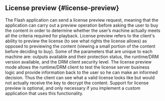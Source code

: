 ## License preview {#license-preview}

The Flash application can send a license preview request, meaning that the application can carry out a preview operation before asking the user to buy the content in order to determine whether the user’s machine actually meets all the criteria required for playback. License preview refers to the client&#039;s ability to preview the license (to see what rights the license allows) as opposed to previewing the content (viewing a small portion of the content before deciding to buy). Some of the parameters that are unique to each machine are: outputs available and their protection status, the runtime/DRM version available, and the DRM client security level. The license preview mode allows the runtime/DRM client to test the license server business logic and provide information back to the user so he can make an informed decision. Thus the client can see what a valid license looks like but would not actually receive the key to decrypt the content. Support for license preview is optional, and only necessary if you implement a custom application that uses this functionality.